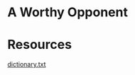 # A Worthy Opponent




# Resources
[dictionary.txt](https://github.com/redbo/scrabble/blob/master/dictionary.txt)